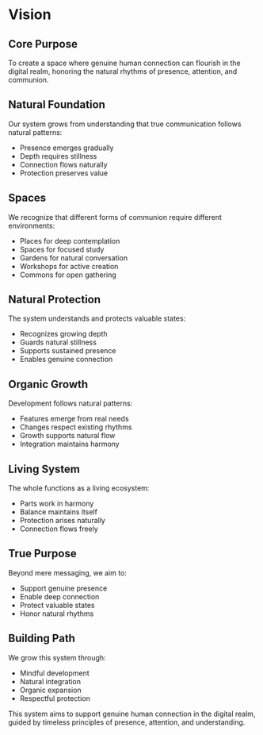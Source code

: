 # Vision

## Core Purpose
To create a space where genuine human connection can flourish in the digital realm, honoring the natural rhythms of presence, attention, and communion.

## Natural Foundation
Our system grows from understanding that true communication follows natural patterns:
- Presence emerges gradually
- Depth requires stillness
- Connection flows naturally
- Protection preserves value

## Spaces
We recognize that different forms of communion require different environments:
- Places for deep contemplation
- Spaces for focused study
- Gardens for natural conversation
- Workshops for active creation
- Commons for open gathering

## Natural Protection
The system understands and protects valuable states:
- Recognizes growing depth
- Guards natural stillness
- Supports sustained presence
- Enables genuine connection

## Organic Growth
Development follows natural patterns:
- Features emerge from real needs
- Changes respect existing rhythms
- Growth supports natural flow
- Integration maintains harmony

## Living System
The whole functions as a living ecosystem:
- Parts work in harmony
- Balance maintains itself
- Protection arises naturally
- Connection flows freely

## True Purpose
Beyond mere messaging, we aim to:
- Support genuine presence
- Enable deep connection
- Protect valuable states
- Honor natural rhythms

## Building Path
We grow this system through:
- Mindful development
- Natural integration
- Organic expansion
- Respectful protection

This system aims to support genuine human connection in the digital realm, guided by timeless principles of presence, attention, and understanding. 